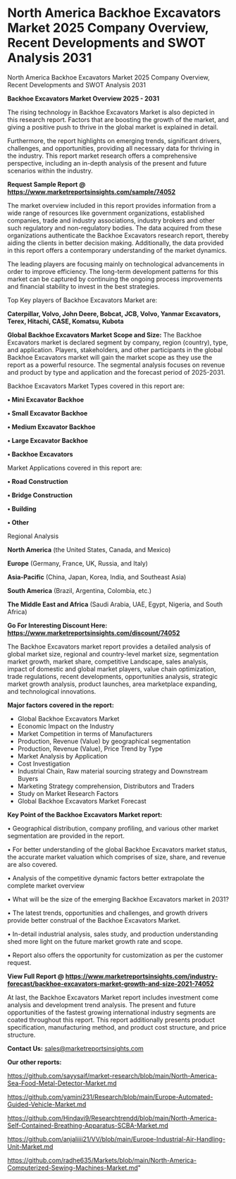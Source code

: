 # North America Backhoe Excavators Market 2025 Company Overview, Recent Developments and SWOT Analysis 2031
North America Backhoe Excavators Market 2025 Company Overview, Recent Developments and SWOT Analysis 2031

<Strong> Backhoe Excavators Market Overview 2025 - 2031</strong>

The rising technology in Backhoe Excavators Market is also depicted in this research report. Factors that are boosting the growth of the market, and giving a positive push to thrive in the global market is explained in detail.

Furthermore, the report highlights on emerging trends, significant drivers, challenges, and opportunities, providing all necessary data for thriving in the industry. This report market research offers a comprehensive perspective, including an in-depth analysis of the present and future scenarios within the industry.

<strong>Request Sample Report @ <a href=https://www.marketreportsinsights.com/sample/74052>https://www.marketreportsinsights.com/sample/74052</a></strong>

The market overview included in this report provides information from a wide range of resources like government organizations, established companies, trade and industry associations, industry brokers and other such regulatory and non-regulatory bodies. The data acquired from these organizations authenticate the Backhoe Excavators research report, thereby aiding the clients in better decision making. Additionally, the data provided in this report offers a contemporary understanding of the market dynamics.

The leading players are focusing mainly on technological advancements in order to improve efficiency. The long-term development patterns for this market can be captured by continuing the ongoing process improvements and financial stability to invest in the best strategies.

Top Key players of Backhoe Excavators Market are:

<strong>Caterpillar, Volvo, John Deere, Bobcat, JCB, Volvo, Yanmar Excavators, Terex, Hitachi, CASE, Komatsu, Kubota</strong>

<strong><b>Global Backhoe Excavators Market Scope and Size:</b></strong>
The Backhoe Excavators market is declared segment by company, region (country), type, and application. Players, stakeholders, and other participants in the global Backhoe Excavators market will gain the market scope as they use the report as a powerful resource. The segmental analysis focuses on revenue and product by type and application and the forecast period of 2025-2031.

Backhoe Excavators Market Types covered in this report are:

<strong>• Mini Excavator Backhoe

• Small Excavator Backhoe

• Medium Excavator Backhoe

• Large Excavator Backhoe

• Backhoe Excavators</strong>

Market Applications covered in this report are:

<strong>• Road Construction

• Bridge Construction

• Building

• Other</strong> 

Regional Analysis

<strong>North America</strong> (the United States, Canada, and Mexico)

<strong>Europe</strong> (Germany, France, UK, Russia, and Italy)

<strong>Asia-Pacific</strong> (China, Japan, Korea, India, and Southeast Asia)

<strong>South America</strong> (Brazil, Argentina, Colombia, etc.)

<strong>The Middle East and Africa</strong> (Saudi Arabia, UAE, Egypt, Nigeria, and South Africa)

<strong>Go For Interesting Discount Here: <a href=https://www.marketreportsinsights.com/discount/74052>https://www.marketreportsinsights.com/discount/74052</a></strong>

The Backhoe Excavators market report provides a detailed analysis of global market size, regional and country-level market size, segmentation market growth, market share, competitive Landscape, sales analysis, impact of domestic and global market players, value chain optimization, trade regulations, recent developments, opportunities analysis, strategic market growth analysis, product launches, area marketplace expanding, and technological innovations.

<strong><b>Major factors covered in the report:</b></strong>
<ul>
  <li>Global Backhoe Excavators Market </li>
  <li>Economic Impact on the Industry</li>
  <li>Market Competition in terms of Manufacturers</li>
  <li>Production, Revenue (Value) by geographical segmentation</li>
  <li>Production, Revenue (Value), Price Trend by Type</li>
  <li>Market Analysis by Application</li>
  <li>Cost Investigation</li>
  <li>Industrial Chain, Raw material sourcing strategy and Downstream Buyers</li>
  <li>Marketing Strategy comprehension, Distributors and Traders</li>
  <li>Study on Market Research Factors</li>
  <li>Global Backhoe Excavators Market Forecast</li>
</ul>

<strong><b>Key Point of the Backhoe Excavators Market report:</b></strong>

• Geographical distribution, company profiling, and various other market segmentation are provided in the report.

• For better understanding of the global Backhoe Excavators market status, the accurate market valuation which comprises of size, share, and revenue are also covered.

• Analysis of the competitive dynamic factors better extrapolate the complete market overview

• What will be the size of the emerging Backhoe Excavators market in 2031?

• The latest trends, opportunities and challenges, and growth drivers provide better construal of the Backhoe Excavators Market.

• In-detail industrial analysis, sales study, and production understanding shed more light on the future market growth rate and scope.

• Report also offers the opportunity for customization as per the customer request.

<strong><b>View Full Report @ <a href=https://www.marketreportsinsights.com/industry-forecast/backhoe-excavators-market-growth-and-size-2021-74052>https://www.marketreportsinsights.com/industry-forecast/backhoe-excavators-market-growth-and-size-2021-74052</a></b></strong>


At last, the Backhoe Excavators Market report includes investment come analysis and development trend analysis. The present and future opportunities of the fastest growing international industry segments are coated throughout this report. This report additionally presents product specification, manufacturing method, and product cost structure, and price structure.

<strong>Contact Us:</strong>
sales@marketreportsinsights.com

<strong>Our other reports:</strong>

<a href=https://github.com/sayysaif/market-research/blob/main/North-America-Sea-Food-Metal-Detector-Market.md>https://github.com/sayysaif/market-research/blob/main/North-America-Sea-Food-Metal-Detector-Market.md</a>

<a href=https://github.com/yamini231/Research/blob/main/Europe-Automated-Guided-Vehicle-Market.md>https://github.com/yamini231/Research/blob/main/Europe-Automated-Guided-Vehicle-Market.md</a>

<a href=https://github.com/Hindavi9/Researchtrendd/blob/main/North-America-Self-Contained-Breathing-Apparatus-SCBA-Market.md>https://github.com/Hindavi9/Researchtrendd/blob/main/North-America-Self-Contained-Breathing-Apparatus-SCBA-Market.md</a>

<a href=https://github.com/anjaliiii21/VV/blob/main/Europe-Industrial-Air-Handling-Unit-Market.md>https://github.com/anjaliiii21/VV/blob/main/Europe-Industrial-Air-Handling-Unit-Market.md</a>

<a href=https://github.com/radhe635/Markets/blob/main/North-America-Computerized-Sewing-Machines-Market.md>https://github.com/radhe635/Markets/blob/main/North-America-Computerized-Sewing-Machines-Market.md</a>"
